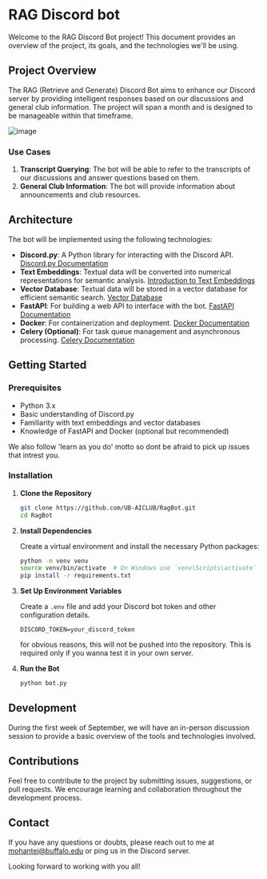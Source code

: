 # RAG Discord bot

Welcome to the RAG Discord Bot project! This document provides an overview of the project, its goals, and the technologies we'll be using.

## Project Overview

The RAG (Retrieve and Generate) Discord Bot aims to enhance our Discord server by providing intelligent responses based on our discussions and general club information. The project will span a month and is designed to be manageable within that timeframe.


![image](https://github.com/user-attachments/assets/175d2671-3920-461c-903c-d868dd7749ad)


### Use Cases

1. **Transcript Querying**: The bot will be able to refer to the transcripts of our discussions and answer questions based on them.
2. **General Club Information**: The bot will provide information about announcements and club resources.

## Architecture

The bot will be implemented using the following technologies:

- **Discord.py**: A Python library for interacting with the Discord API. [Discord.py Documentation](https://discordpy.readthedocs.io/en/stable/)
- **Text Embeddings**: Textual data will be converted into numerical representations for semantic analysis. [Introduction to Text Embeddings](https://stackoverflow.blog/2023/11/09/an-intuitive-introduction-to-text-embeddings/)
- **Vector Database**: Textual data will be stored in a vector database for efficient semantic search. [Vector Database](https://www.pinecone.io/learn/vector-database/)
- **FastAPI**: For building a web API to interface with the bot. [FastAPI Documentation](https://fastapi.tiangolo.com/)
- **Docker**: For containerization and deployment. [Docker Documentation](https://www.docker.com/)
- **Celery (Optional)**: For task queue management and asynchronous processing. [Celery Documentation](https://docs.celeryq.dev/en/stable/userguide/workers.html)

## Getting Started

### Prerequisites

- Python 3.x
- Basic understanding of Discord.py
- Familiarity with text embeddings and vector databases
- Knowledge of FastAPI and Docker (optional but recommended)

We also follow 'learn as you do' motto so dont be afraid to pick up issues that intrest you.

### Installation

1. **Clone the Repository**

   ```bash
   git clone https://github.com/UB-AICLUB/RagBot.git
   cd RagBot
   ```

2. **Install Dependencies**

   Create a virtual environment and install the necessary Python packages:

   ```bash
   python -m venv venv
   source venv/bin/activate  # On Windows use `venv\Scripts\activate`
   pip install -r requirements.txt
   ```

3. **Set Up Environment Variables**

   Create a `.env` file and add your Discord bot token and other configuration details.

   ```env
   DISCORD_TOKEN=your_discord_token
   ```
   for obvious reasons, this will not be pushed into the repository. This is required only if you wanna test it in your own server.

4. **Run the Bot**

   ```bash
   python bot.py
   ```

## Development

During the first week of September, we will have an in-person discussion session to provide a basic overview of the tools and technologies involved.

## Contributions

Feel free to contribute to the project by submitting issues, suggestions, or pull requests. We encourage learning and collaboration throughout the development process.

## Contact

If you have any questions or doubts, please reach out to me at mohantej@buffalo.edu or ping us in the Discord server.

Looking forward to working with you all!
